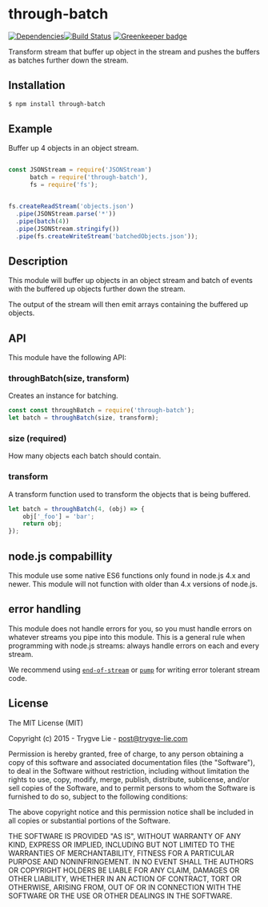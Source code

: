 # through-batch

[![Dependencies](https://img.shields.io/david/trygve-lie/through-batch.svg?style=flat-square)](https://david-dm.org/trygve-lie/through-batch)[![Build Status](http://img.shields.io/travis/trygve-lie/through-batch/master.svg?style=flat-square)](https://travis-ci.org/trygve-lie/through-batch) [![Greenkeeper badge](https://badges.greenkeeper.io/trygve-lie/through-batch.svg)](https://greenkeeper.io/)


Transform stream that buffer up object in the stream and pushes the buffers as 
batches further down the stream.



## Installation

```bash
$ npm install through-batch
```



## Example

Buffer up 4 objects in an object stream.

```js

const JSONStream = require('JSONStream')
      batch = require('through-batch'),
      fs = require('fs');


fs.createReadStream('objects.json')
  .pipe(JSONStream.parse('*'))
  .pipe(batch(4))
  .pipe(JSONStream.stringify())
  .pipe(fs.createWriteStream('batchedObjects.json'));
```



## Description

This module will buffer up objects in an object stream and batch of events with
the buffered up objects further down the stream.

The output of the stream will then emit arrays containing the buffered up
objects.



## API

This module have the following API:

### throughBatch(size, transform)

Creates an instance for batching.

```js
const const throughBatch = require('through-batch');
let batch = throughBatch(size, transform);
```


### size (required)

How many objects each batch should contain.


### transform

A transform function used to transform the objects that is being buffered.

```js
let batch = throughBatch(4, (obj) => {
    obj['_foo'] = 'bar';
    return obj;
});
```



## node.js compabillity

This module use some native ES6 functions only found in node.js 4.x and newer. 
This module will not function with older than 4.x versions of node.js.



## error handling

This module does not handle errors for you, so you must handle errors on 
whatever streams you pipe into this module. This is a general rule when 
programming with node.js streams: always handle errors on each and every stream. 

We recommend using [`end-of-stream`](https://npmjs.org/end-of-stream) or [`pump`](https://npmjs.org/pump) 
for writing error tolerant stream code.



## License 

The MIT License (MIT)

Copyright (c) 2015 - Trygve Lie - post@trygve-lie.com

Permission is hereby granted, free of charge, to any person obtaining a copy
of this software and associated documentation files (the "Software"), to deal
in the Software without restriction, including without limitation the rights
to use, copy, modify, merge, publish, distribute, sublicense, and/or sell
copies of the Software, and to permit persons to whom the Software is
furnished to do so, subject to the following conditions:

The above copyright notice and this permission notice shall be included in
all copies or substantial portions of the Software.

THE SOFTWARE IS PROVIDED "AS IS", WITHOUT WARRANTY OF ANY KIND, EXPRESS OR
IMPLIED, INCLUDING BUT NOT LIMITED TO THE WARRANTIES OF MERCHANTABILITY,
FITNESS FOR A PARTICULAR PURPOSE AND NONINFRINGEMENT. IN NO EVENT SHALL THE
AUTHORS OR COPYRIGHT HOLDERS BE LIABLE FOR ANY CLAIM, DAMAGES OR OTHER
LIABILITY, WHETHER IN AN ACTION OF CONTRACT, TORT OR OTHERWISE, ARISING FROM,
OUT OF OR IN CONNECTION WITH THE SOFTWARE OR THE USE OR OTHER DEALINGS IN
THE SOFTWARE.